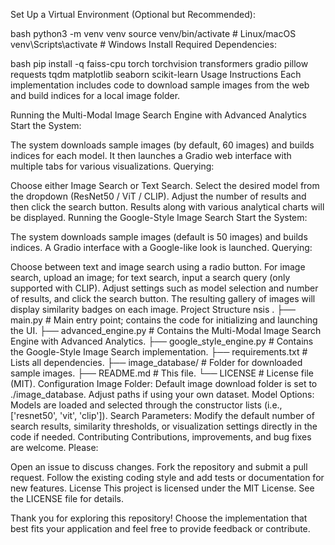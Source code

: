 Set Up a Virtual Environment (Optional but Recommended):

bash
python3 -m venv venv
source venv/bin/activate       # Linux/macOS
venv\Scripts\activate          # Windows
Install Required Dependencies:

bash
pip install -q faiss-cpu torch torchvision transformers gradio pillow requests tqdm matplotlib seaborn scikit-learn
Usage Instructions
Each implementation includes code to download sample images from the web and build indices for a local image folder.

Running the Multi-Modal Image Search Engine with Advanced Analytics
Start the System:

The system downloads sample images (by default, 60 images) and builds indices for each model.
It then launches a Gradio web interface with multiple tabs for various visualizations.
Querying:

Choose either Image Search or Text Search.
Select the desired model from the dropdown (ResNet50 / ViT / CLIP).
Adjust the number of results and then click the search button.
Results along with various analytical charts will be displayed.
Running the Google-Style Image Search
Start the System:

The system downloads sample images (default is 50 images) and builds indices.
A Gradio interface with a Google-like look is launched.
Querying:

Choose between text and image search using a radio button.
For image search, upload an image; for text search, input a search query (only supported with CLIP).
Adjust settings such as model selection and number of results, and click the search button.
The resulting gallery of images will display similarity badges on each image.
Project Structure
nsis
.
├── main.py                   # Main entry point; contains the code for initializing and launching the UI.
├── advanced_engine.py        # Contains the Multi-Modal Image Search Engine with Advanced Analytics.
├── google_style_engine.py    # Contains the Google-Style Image Search implementation.
├── requirements.txt          # Lists all dependencies.
├── image_database/           # Folder for downloaded sample images.
├── README.md                 # This file.
└── LICENSE                   # License file (MIT).
Configuration
Image Folder:
Default image download folder is set to ./image_database. Adjust paths if using your own dataset.
Model Options:
Models are loaded and selected through the constructor lists (i.e., ['resnet50', 'vit', 'clip']).
Search Parameters:
Modify the default number of search results, similarity thresholds, or visualization settings directly in the code if needed.
Contributing
Contributions, improvements, and bug fixes are welcome. Please:

Open an issue to discuss changes.
Fork the repository and submit a pull request.
Follow the existing coding style and add tests or documentation for new features.
License
This project is licensed under the MIT License. See the LICENSE file for details.

Thank you for exploring this repository! Choose the implementation that best fits your application and feel free to provide feedback or contribute.





